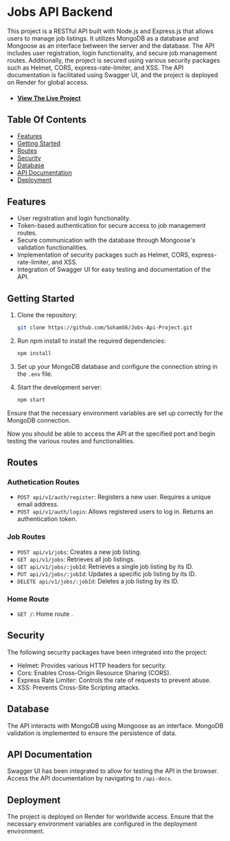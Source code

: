 # Jobs API Backend
This project is a RESTful API built with Node.js and Express.js that allows users to manage job listings. It utilizes MongoDB as a database and Mongoose as an interface between the server and the database. The API includes user registration, login functionality, and secure job management routes. Additionally, the project is secured using various security packages such as Helmet, CORS, express-rate-limiter, and XSS. The API documentation is facilitated using Swagger UI, and the project is deployed on Render for global access.

- #### [View The Live Project](https://jobs-api-project-9eau.onrender.com)

## Table Of Contents

- [Features](#features)
- [Getting Started](#getting-started)
- [Routes](#routes)
- [Security](#security)
- [Database](#database)
- [API Documentation](#api-documentation)
- [Deployment](#deployment)

## Features
- User registration and login functionality.
- Token-based authentication for secure access to job management routes.
- Secure communication with the database through Mongoose's validation functionalities.
- Implementation of security packages such as Helmet, CORS, express-rate-limiter, and XSS.
- Integration of Swagger UI for easy testing and documentation of the API.

## Getting Started

1. Clone the repository:

    ```bash
    git clone https://github.com/Soham56/Jobs-Api-Project.git
    ```

2. Run npm install to install the required dependencies:

    ```bash
    npm install
    ```

3. Set up your MongoDB database and configure the connection string in the `.env` file.

4. Start the development server:

    ```bash
    npm start
    ```

Ensure that the necessary environment variables are set up correctly for the MongoDB connection.

Now you should be able to access the API at the specified port and begin testing the various routes and functionalities.

## Routes

### Authetication Routes

- `POST api/v1/auth/register`: Registers a new user. Requires a unique email address.
- `POST api/v1/auth/login`: Allows registered users to log in. Returns an authentication token.

### Job Routes

- `POST api/v1/jobs`: Creates a new job listing.
- `GET api/v1/jobs`: Retrieves all job listings.
- `GET api/v1/jobs/:jobId`: Retrieves a single job listing by its ID.
- `PUT api/v1/jobs/:jobId`: Updates a specific job listing by its ID.
- `DELETE api/v1/jobs/:jobId`: Deletes a job listing by its ID.

### Home Route

- `GET /`: Home route .

## Security

The following security packages have been integrated into the project:

- Helmet: Provides various HTTP headers for security.
- Cors: Enables Cross-Origin Resource Sharing (CORS).
- Express Rate Limiter: Controls the rate of requests to prevent abuse.
- XSS: Prevents Cross-Site Scripting attacks.

## Database

The API interacts with MongoDB using Mongoose as an interface. MongoDB validation is implemented to ensure the persistence of data.

## API Documentation

Swagger UI has been integrated to allow for testing the API in the browser. Access the API documentation by navigating to `/api-docs`.

## Deployment

The project is deployed on Render for worldwide access. Ensure that the necessary environment variables are configured in the deployment environment.